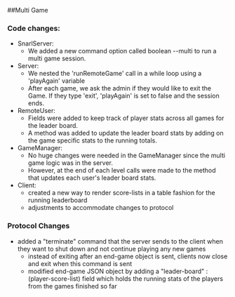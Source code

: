 ##Multi Game
### Code changes:
- SnarlServer:
  - We added a new command option called boolean --multi to run a multi game session.
- Server:
  - We nested the 'runRemoteGame' call in a while loop using a 'playAgain' variable
  - After each game, we ask the admin if they would like to exit the Game. If they type 'exit', 'playAgain' is set to false and the session ends.
- RemoteUser:
  - Fields were added to keep track of player stats across all games for the leader board.
  - A method was added to update the leader board stats by adding on the game specific stats to the running totals.
- GameManager:
  - No huge changes were needed in the GameManager since the multi game logic was in the server.
  - However, at the end of each level calls were made to the method that updates each user's leader board stats.  
- Client:
  - created a new way to render score-lists in a table fashion for the running leaderboard
  - adjustments to accommodate changes to protocol
### Protocol Changes
- added a "terminate" command that the server sends to the client when they want to shut down and not continue playing any new games
    - instead of exiting after an end-game object is sent, clients now close and exit when this command is sent
  - modified end-game JSON object by adding a "leader-board" : (player-score-list) field which holds the running stats of the players from the games finished so far
    